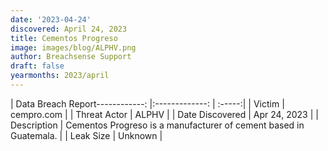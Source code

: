 ```yaml
---
date: '2023-04-24'
discovered: April 24, 2023
title: Cementos Progreso
image: images/blog/ALPHV.png
author: Breachsense Support
draft: false
yearmonths: 2023/april
---
```


| Data Breach Report------------:     |:-------------:    | :-----:|
| Victim      | cempro.com      | 
| Threat Actor      | ALPHV      | 
| Date Discovered      | Apr 24, 2023      | 
| Description      | Cementos Progreso is a manufacturer of cement based in Guatemala.      | 
| Leak Size      | Unknown      | 

